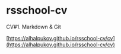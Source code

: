 # rsschool-cv
CV#1. Markdown &amp; Git


[https://alhalpukov.github.io/rsschool-cv/cv](https://alhalpukov.github.io/rsschool-cv/cv)
